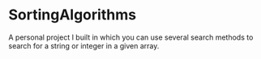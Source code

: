 # SortingAlgorithms
A personal project I built in which you can use several search methods to search for a string or integer in a given array.
